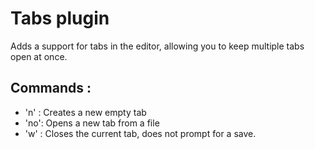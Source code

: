 # Tabs plugin
Adds a support for tabs in the editor, allowing you to keep multiple tabs open at once.

## Commands :
- 'n' : Creates a new empty tab
- 'no': Opens a new tab from a file
- 'w' : Closes the current tab, does not prompt for a save.
